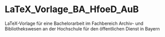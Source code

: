# LaTeX_Vorlage_BA_HfoeD_AuB
LaTeX-Vorlage für eine Bachelorarbeit im Fachbereich Archiv- und Bibliothekswesen an der Hochschule für den öffentlichen Dienst in Bayern
